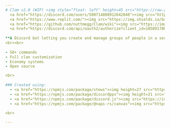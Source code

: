 ```yaml
---
# Clam v2.0 (WIP) <img style="float: left" height=45 src="https://raw.githubusercontent.com/nuttmegg/Clam/main/src/assets/images/icon_transparent.png">
  <a href="https://discord.com/users/500714808912642048"><img src="https://img.shields.io/badge/Created_by-%40paigeroid-blue?style=flat&color=FF523A&logo=discord&logoColor=white" alt="created by paigeroid"></a>
  <a href="https://www.replit.com/"><img src="https://img.shields.io/badge/Powered_by_Replit-0F1726?style=flat&color=0F1726&logo=replit" alt="powered by heroku"></a>
  <a href="https://github.com/nuttmegg/Clam/wiki"><img src="https://img.shields.io/badge/Documentation-clam?color=purple&logo=gitbook&logoColor=white" alt="documentation" /></a>
  <a href="https://discord.com/api/oauth2/authorize?client_id=1050917862233100508&permissions=414733167680&scope=bot"><img src="https://img.shields.io/badge/Invite_to_server-7289da?style=flat&color=7289da&logo=discord&logoColor=white" alt="invite to server"></a>
  
**A Discord bot letting you create and manage groups of people in a server with a fully customizable clan system, economy, minigames, and items with attached roles.**
<br><br>
    
- 50+ commands
- Full clan customization
- Economy systems
- Open source

<br>
    
### Created using:
  - <a href="https://npmjs.com/package/stews"><img height=27 src="https://custom-icon-badges.demolab.com/badge/Stews-v1.6.5-orange.svg?logo=stew&logoColor=white" alt="stews version"></a>
  - <a href="https://npmjs.com/package/discordpps"><img height=21 src="https://img.shields.io/badge/discord+ps-v0.6.0-blue?style=flat&color=blue&logo=discord&logoColor=white" alt="discord+ps version" /></a>
  - <a href="https://npmjs.com/package/discord.js"><img src="https://img.shields.io/badge/discord.js-v14.11.0-blue?style=flat&color=7289da&logo=discord&logoColor=white" alt="discord.js version" /></a>
  - <a href="https://npmjs.com/package/@napi-rs/canvas"><img src="https://custom-icon-badges.demolab.com/badge/skr_canvas-v0.1.40-orange?style=flat&color=orange&logoColor=white&logo=napirs" alt="skr canvas version" /></a>
    
<br>

---
```

